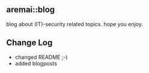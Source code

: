 ## aremai::blog

blog about (IT)-security related topics. hope you enjoy.


## Change Log

 * changed README ;-)
 * added blogposts
